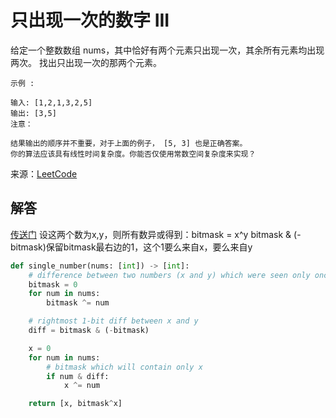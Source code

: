 # 只出现一次的数字 III
给定一个整数数组 nums，其中恰好有两个元素只出现一次，其余所有元素均出现两次。 找出只出现一次的那两个元素。

```
示例 :

输入: [1,2,1,3,2,5]
输出: [3,5]
注意：

结果输出的顺序并不重要，对于上面的例子， [5, 3] 也是正确答案。
你的算法应该具有线性时间复杂度。你能否仅使用常数空间复杂度来实现？
```

来源：[LeetCode](https://leetcode-cn.com/problems/single-number-iii)

## 解答
[传送门](https://leetcode-cn.com/problems/single-number-iii/solution/zhi-chu-xian-yi-ci-de-shu-zi-iii-by-leetcode/)
设这两个数为x,y，则所有数异或得到：bitmask = x^y
bitmask & (-bitmask)保留bitmask最右边的1，这个1要么来自x，要么来自y
```python
def single_number(nums: [int]) -> [int]:
    # difference between two numbers (x and y) which were seen only once
    bitmask = 0
    for num in nums:
        bitmask ^= num

    # rightmost 1-bit diff between x and y
    diff = bitmask & (-bitmask)

    x = 0
    for num in nums:
        # bitmask which will contain only x
        if num & diff:
            x ^= num

    return [x, bitmask^x]
```